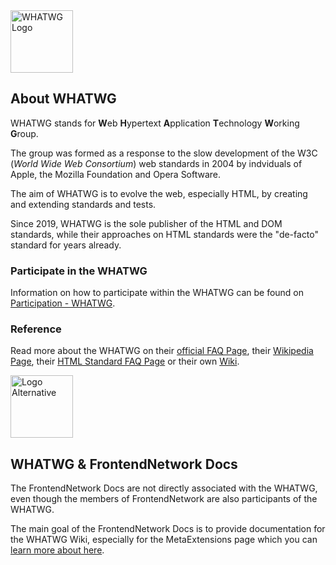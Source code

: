 <img src="https://faq.jokenetwork.de/img/whatwg.svg" alt="WHATWG Logo" width="100">

## About WHATWG

WHATWG stands for **W**eb **H**ypertext **A**pplication **T**echnology **W**orking **G**roup.

The group was formed as a response to the slow development of the W3C (*World Wide Web Consortium*) web standards in 2004 by indviduals of Apple, the Mozilla Foundation and Opera Software.

The aim of WHATWG is to evolve the web, especially HTML, by creating and extending standards and tests.

Since 2019, WHATWG is the sole publisher of the HTML and DOM standards, while their approaches on HTML standards were the "de-facto" standard for years already.

### Participate in the WHATWG

Information on how to participate within the WHATWG can be found on [Participation - WHATWG](https://participate.whatwg.org).

### Reference

Read more about the WHATWG on their [official FAQ Page](https://whatwg.org/faq), their [Wikipedia Page](https://en.wikipedia.org/wiki/WHATWG), their [HTML Standard FAQ Page](https://github.com/whatwg/html/blob/main/FAQ.md) or their own [Wiki](https://wiki.whatwg.org).

<img src="https://faq.jokenetwork.de/img/logo_alt.svg" alt="Logo Alternative" width="100">

## WHATWG & FrontendNetwork Docs

The FrontendNetwork Docs are not directly associated with the WHATWG, even though the members of FrontendNetwork are also participants of the WHATWG.

The main goal of the FrontendNetwork Docs is to provide documentation for the WHATWG Wiki, especially for the MetaExtensions page which you can [learn more about here](MetaExtensions#About-MetaExtensions).
